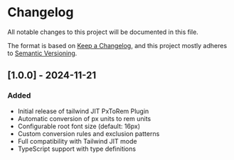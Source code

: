# Changelog

All notable changes to this project will be documented in this file.

The format is based on [Keep a Changelog](https://keepachangelog.com/en/1.0.0/),
and this project mostly adheres to [Semantic Versioning](https://semver.org/spec/v2.0.0.html).

## [1.0.0] - 2024-11-21

### Added
- Initial release of tailwind JIT PxToRem Plugin
- Automatic conversion of px units to rem units
- Configurable root font size (default: 16px)
- Custom conversion rules and exclusion patterns
- Full compatibility with Tailwind JIT mode
- TypeScript support with type definitions
